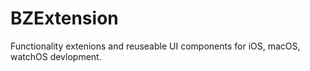 # BZExtension
Functionality extenions and reuseable UI components  for iOS, macOS, watchOS devlopment.
